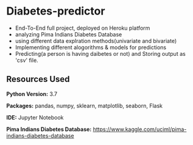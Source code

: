 # Diabetes-predictor

* End-To-End full project, deployed on Heroku platform
* analyzing Pima Indians Diabetes Database
* using different data explration methods(univariate and bivariate)
* Implementing different alogorithms & models for predictions
* Predicting(a person is having daibetes or not) and Storing output as 'csv' file.

## Resources Used

**Python Version:** 3.7

**Packages:** pandas, numpy, sklearn, matplotlib, seaborn, Flask

**IDE:** Jupyter Notebook

**Pima Indians Diabetes Database:** https://www.kaggle.com/uciml/pima-indians-diabetes-database
